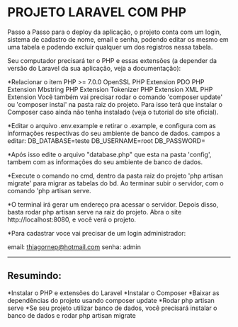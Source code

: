 <h1> PROJETO LARAVEL COM PHP </h1>
Passo a Passo para o deploy da aplicação, o projeto conta com um login, sistema de cadastro de nome, email e senha, podendo editar os mesmo em uma tabela e podendo excluir qualquer um dos registros nessa tabela.

Seu computador precisará ter o PHP e essas extensões (a depender da versão do Laravel da sua aplicação, veja a documentação):

*Relacionar o item
PHP >= 7.0.0
OpenSSL PHP Extension
PDO PHP Extension
Mbstring PHP Extension
Tokenizer PHP Extension
XML PHP Extension
Você também vai precisar rodar o comando 'composer update' ou 'composer instal'  na pasta raiz do projeto. Para isso terá que instalar o Composer caso ainda não tenha instalado (veja o tutorial do site oficial).

*Editar o arquivo .env.example e retirar o .example, e configura com as informações respectivas do seu ambiente de banco de dados.
campos a editar:
DB_DATABASE=teste
DB_USERNAME=root
DB_PASSWORD=

*Após isso edite o arquivo "database.php" que esta na pasta 'config', tambem com as informações do seu ambiente de banco de dados.



*Execute o comando no cmd, dentro da pasta raiz do projeto 'php artisan migrate' para migrar as tabelas do bd. Ao terminar subir o servidor, com o comando 'php artisan serve.

*O terminal irá gerar um endereço pra acessar o servidor.
Depois disso, basta rodar php artisan serve na raiz do projeto. Abra o site http://localhost:8080, e você verá o projeto.


*Para cadastrar voce vai precisar de um login administrador:

email: thiagornep@hotmail.com
senha: admin 

____________________________________________________________________________________________________________________________


<h2>Resumindo:</h2>

*Instalar o PHP e extensões do Laravel
*Instalar o Composer
*Baixar as dependências do projeto usando composer update
*Rodar php artisan serve
*Se seu projeto utilizar banco de dados, você precisará instalar o banco de dados e rodar php artisan migrate
